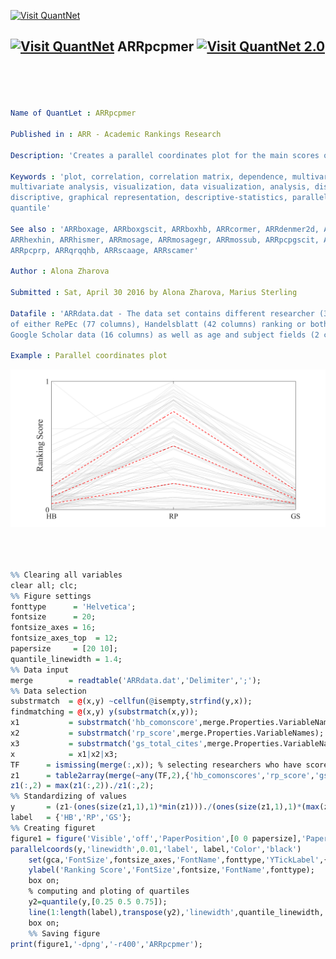 
[<img src="https://github.com/QuantLet/Styleguide-and-Validation-procedure/blob/master/pictures/banner.png" alt="Visit QuantNet">](http://quantlet.de/index.php?p=info)

## [<img src="https://github.com/QuantLet/Styleguide-and-Validation-procedure/blob/master/pictures/qloqo.png" alt="Visit QuantNet">](http://quantlet.de/) **ARRpcpmer** [<img src="https://github.com/QuantLet/Styleguide-and-Validation-procedure/blob/master/pictures/QN2.png" width="60" alt="Visit QuantNet 2.0">](http://quantlet.de/d3/ia)


```yaml




Name of QuantLet : ARRpcpmer

Published in : ARR - Academic Rankings Research

Description: 'Creates a parallel coordinates plot for the main scores of HB, RP and GS'

Keywords : 'plot, correlation, correlation matrix, dependence, multivariate, 
multivariate analysis, visualization, data visualization, analysis, discriptive methods, 
discriptive, graphical representation, descriptive-statistics, parallel coordinates plots, 
quantile'

See also : 'ARRboxage, ARRboxgscit, ARRboxhb, ARRcormer, ARRdenmer2d, ARRdenmer3d, ARRhexage, ARRhexcit, 
ARRhexhin, ARRhismer, ARRmosage, ARRmosagegr, ARRmossub, ARRpcpgscit, ARRpcphb, 
ARRpcprp, ARRqrqqhb, ARRscaage, ARRscamer'

Author : Alona Zharova

Submitted : Sat, April 30 2016 by Alona Zharova, Marius Sterling

Datafile : 'ARRdata.dat - The data set contains different researcher (3011 rows) 
of either RePEc (77 columns), Handelsblatt (42 columns) ranking or both and their 
Google Scholar data (16 columns) as well as age and subject fields (2 columns)'

Example : Parallel coordinates plot

```

![Picture1](ARRpcpmer.png)

```r



%% Clearing all variables
clear all; clc;
%% Figure settings
fonttype      = 'Helvetica';
fontsize      = 20;
fontsize_axes = 16;
fontsize_axes_top  = 12;
papersize     = [20 10];
quantile_linewidth = 1.4;
%% Data input
merge        = readtable('ARRdata.dat','Delimiter',';');
%% Data selection
substrmatch  = @(x,y) ~cellfun(@isempty,strfind(y,x));
findmatching = @(x,y) y(substrmatch(x,y));
x1           = substrmatch('hb_comonscore',merge.Properties.VariableNames);
x2           = substrmatch('rp_score',merge.Properties.VariableNames);
x3           = substrmatch('gs_total_cites',merge.Properties.VariableNames);
x            = x1|x2|x3;
TF      = ismissing(merge(:,x)); % selecting researchers who have scores in all 3 ranking scores
z1      = table2array(merge(~any(TF,2),{'hb_comonscores','rp_score','gs_total_cites'}));
z1(:,2) = max(z1(:,2))./z1(:,2);
%% Standardizing of values
y       = (z1-(ones(size(z1,1),1)*min(z1)))./(ones(size(z1,1),1)*(max(z1)-min(z1)+(max(z1)==min(z1))));
label   = {'HB','RP','GS'};
%% Creating figuret
figure1 = figure('Visible','off','PaperPosition',[0 0 papersize],'PaperSize',papersize);
parallelcoords(y,'linewidth',0.01,'label', label,'Color','black')
    set(gca,'FontSize',fontsize_axes,'FontName',fonttype,'YTickLabel',{'0','1'},'YTick',[0 1]);
    ylabel('Ranking Score','FontSize',fontsize,'FontName',fonttype);
    box on;
    % computing and ploting of quartiles 
    y2=quantile(y,[0.25 0.5 0.75]);
    line(1:length(label),transpose(y2),'linewidth',quantile_linewidth,'Color','r','LineStyle','--');
    box on;
    %% Saving figure
print(figure1,'-dpng','-r400','ARRpcpmer');


```
